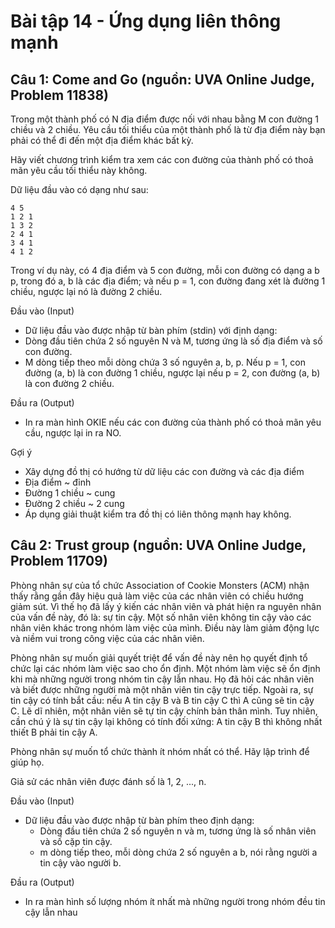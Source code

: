 # Bài tập 14 - Ứng dụng liên thông mạnh
## Câu 1: Come and Go (nguồn: UVA Online Judge, Problem 11838)
Trong một thành phố có N địa điểm được nối với nhau bằng M con đường 1 chiều và 2 chiều. Yêu cầu tối thiểu của một thành phố là từ địa điểm này bạn phải có thể đi đến một địa điểm khác bất kỳ.

Hãy viết chương trình kiểm tra xem các con đường của thành phố có thoả mãn yêu cầu tối thiểu này không.

Dữ liệu đầu vào có dạng như sau:
```
4 5
1 2 1
1 3 2
2 4 1
3 4 1
4 1 2
```
Trong ví dụ này, có 4 địa điểm và 5 con đường, mỗi con đường có dạng a b p,  trong đó a, b là các địa điểm; và nếu p = 1, con đường đang xét là đường 1 chiều, ngược lại nó là đường 2 chiều.

Đầu vào (Input)
- Dữ liệu đầu vào được nhập từ bàn phím (stdin) với định dạng:
- Dòng đầu tiên chứa 2 số nguyên N và M, tương ứng là số địa điểm và số con đường.
- M dòng tiếp theo mỗi dòng chứa 3 số nguyên a, b, p. Nếu p = 1, con đường (a, b) là con đường 1 chiều, ngược lại nếu p = 2, con đường (a, b) là con đường 2 chiều.

Đầu ra (Output)
- In ra màn hình OKIE nếu các con đường của thành phố có thoả mãn yêu cầu, ngược lại in ra NO.

Gợi ý
- Xây dựng đồ thị có hướng từ dữ liệu các con đường và các địa điểm
- Địa điểm ~ đỉnh
- Đường 1 chiều ~ cung
- Đường 2 chiều ~ 2 cung
- Áp dụng giải thuật kiểm tra đồ thị có liên thông mạnh hay không.

## Câu 2: Trust group (nguồn: UVA Online Judge, Problem 11709)
Phòng nhân sự của tổ chức Association of Cookie Monsters (ACM) nhận thấy rằng gần đây hiệu quả làm việc của các nhân viên có chiều hướng giảm sút. Vì thế họ đã lấy ý kiến các nhân viên và phát hiện ra nguyên nhân của vấn đề này, đó là: sự tin cậy. Một số nhân viên không tin cậy vào các nhân viên khác trong nhóm làm việc của mình. Điều này làm giảm động lực và niềm vui trong công việc của các nhân viên.

Phòng nhân sự muốn giải quyết triệt để vấn đề này nên họ quyết định tổ chức lại các nhóm làm việc sao cho ổn định. Một nhóm làm việc sẽ ổn định khi mà những người trong nhóm tin cậy lẫn nhau. Họ đã hỏi các nhân viên và biết được những người mà một nhân viên tin cậy trực tiếp. Ngoài ra, sự tin cậy có tính bắt cầu: nếu A tin cậy B và B tin cậy C thì A cũng sẽ tin cậy C. Lẽ dĩ nhiên, một nhân viên sẽ tự tin cậy chính bản thân mình. Tuy nhiên, cần chú ý là sự tin cậy lại không có tính đối xứng: A tin cậy B thì không nhất thiết B phải tin cậy A.

Phòng nhân sự muốn tổ chức thành ít nhóm nhất có thể. Hãy lập trình để giúp họ.

Giả sử các nhân viên được đánh số là 1, 2, ..., n.

Đầu vào (Input)
- Dữ liệu đầu vào được nhập từ bàn phím theo định dạng:
  - Dòng đầu tiên chứa 2 số nguyên n và m, tương ứng là số nhân viên và số cặp tin cậy.
  - m dòng tiếp theo, mỗi dòng chứa 2 số nguyên a b, nói rằng người a tin cậy vào người b.

Đầu ra (Output)
- In ra màn hình số lượng nhóm ít nhất mà những người trong nhóm đều tin cậy lẫn nhau
